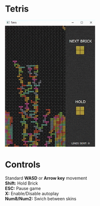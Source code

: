 # Tetris
![Game preivew](preview.gif)

# Controls
Standard **WASD** or **Arrow key** movement\
**Shift:** Hold Brick\
**ESC:** Pause game\
**X:**  Enable/Disable autoplay\
**Num8/Num2:** Swich between skins
